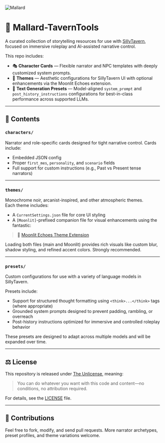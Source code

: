 
![Mallard](https://github.com/user-attachments/assets/491094c7-67f9-4606-89be-8a03ad7890df)

# 🦆 Mallard-TavernTools

A curated collection of storytelling resources for use with [SillyTavern](https://github.com/SillyTavern/SillyTavern), focused on immersive roleplay and AI-assisted narrative control.

This repo includes:

- 🎭 **Character Cards** — Flexible narrator and NPC templates with deeply customized system prompts.
- 🎨 **Themes** — Aesthetic configurations for SillyTavern UI with optional enhancements via the Moonlit Echoes extension.
- 🧠 **Text Generation Presets** — Model-aligned `system_prompt` and `post_history_instructions` configurations for best-in-class performance across supported LLMs.

---

## 📁 Contents

### `characters/`

Narrator and role-specific cards designed for tight narrative control. Cards include:
- Embedded JSON config
- Proper `first_mes`, `personality`, and `scenario` fields
- Full support for custom instructions (e.g., Past vs Present tense narrators)

---

### `themes/`

Monochrome noir, arcanist-inspired, and other atmospheric themes.  
Each theme includes:
- A `CurrentSettings.json` file for core UI styling
- A `[Moonlit]`-prefixed companion file for visual enhancements using the fantastic:

> 🌙 [Moonlit Echoes Theme Extension](https://github.com/RivelleDays/SillyTavern-MoonlitEchoesTheme)

Loading both files (main and Moonlit) provides rich visuals like custom blur, shadow styling, and refined accent colors. Strongly recommended.

---

### `presets/`

Custom configurations for use with a variety of language models in SillyTavern.

Presets include:

- Support for structured thought formatting using `<think>...</think>` tags (where appropriate)  
- Grounded system prompts designed to prevent padding, rambling, or overreach  
- Post-history instructions optimized for immersive and controlled roleplay behavior  

These presets are designed to adapt across multiple models and will be expanded over time.

---

## ⚖️ License

This repository is released under [The Unlicense](https://unlicense.org/), meaning:

> You can do whatever you want with this code and content—no conditions, no attribution required.

For details, see the [LICENSE](./LICENSE) file.

---

## 🤝 Contributions

Feel free to fork, modify, and send pull requests. More narrator archetypes, preset profiles, and theme variations welcome.
